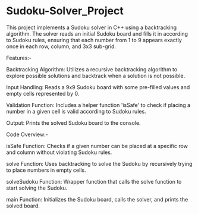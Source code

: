 # Sudoku-Solver_Project
This project implements a Sudoku solver in C++ using a backtracking algorithm. The solver reads an initial Sudoku board and fills it in according to Sudoku rules, ensuring that each number from 1 to 9 appears exactly once in each row, column, and 3x3 sub-grid.


Features:-


Backtracking Algorithm: Utilizes a recursive backtracking algorithm to explore possible solutions and backtrack when a solution is not possible.

Input Handling: Reads a 9x9 Sudoku board with some pre-filled values and empty cells represented by 0.

Validation Function: Includes a helper function 'isSafe' to check if placing a number in a given cell is valid according to Sudoku rules.

Output: Prints the solved Sudoku board to the console.


Code Overview:-


isSafe Function: Checks if a given number can be placed at a specific row and column without violating Sudoku rules.

solve Function: Uses backtracking to solve the Sudoku by recursively trying to place numbers in empty cells.

solveSudoku Function: Wrapper function that calls the solve function to start solving the Sudoku.

main Function: Initializes the Sudoku board, calls the solver, and prints the solved board.
